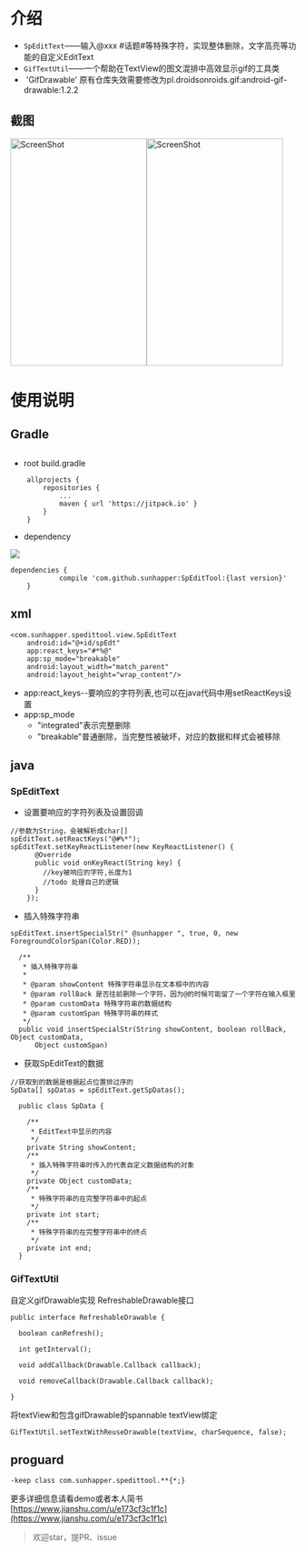 # 介绍

* `SpEditText`——输入@xxx #话题#等特殊字符，实现整体删除，文字高亮等功能的自定义EditText
* `GifTextUtil`——一个帮助在TextView的图文混排中高效显示gif的工具类
*  'GifDrawable' 原有仓库失效需要修改为pl.droidsonroids.gif:android-gif-drawable:1.2.2
## 截图

<img src="artworks/fullSp.gif" width = "240" height = "400" alt="ScreenShot"  /><img src="artworks/emojiSp.gif" width = "240" height = "400" alt="ScreenShot"  />

# 使用说明  

## Gradle

##

* root build.gradle

```
	allprojects {
		repositories {
			...
			maven { url 'https://jitpack.io' }
		}
	}
```
* dependency

[![](https://jitpack.io/v/sunhapper/SpEditTool.svg)](https://jitpack.io/#sunhapper/SpEditTool)
```
dependencies {
	        compile 'com.github.sunhapper:SpEditTool:{last version}'
	}
```

## xml

```
<com.sunhapper.spedittool.view.SpEditText
    android:id="@+id/spEdt"
    app:react_keys="#*%@"
    app:sp_mode="breakable"
    android:layout_width="match_parent"
    android:layout_height="wrap_content"/>
```
* app:react_keys--要响应的字符列表,也可以在java代码中用setReactKeys设置
* app:sp_mode
  * "integrated"表示完整删除
  * "breakable"普通删除，当完整性被破坏，对应的数据和样式会被移除

## java  

### SpEditText

* 设置要响应的字符列表及设置回调
```
//参数为String，会被解析成char[]
spEditText.setReactKeys("@#%*");
spEditText.setKeyReactListener(new KeyReactListener() {
      @Override
      public void onKeyReact(String key) {
        //key被响应的字符,长度为1
        //todo 处理自己的逻辑
      }
    });
```

* 插入特殊字符串
```
spEditText.insertSpecialStr(" @sunhapper ", true, 0, new ForegroundColorSpan(Color.RED));
```

```
  /**
   * 插入特殊字符串
   *
   * @param showContent 特殊字符串显示在文本框中的内容
   * @param rollBack 是否往前删除一个字符，因为@的时候可能留了一个字符在输入框里
   * @param customData 特殊字符串的数据结构
   * @param customSpan 特殊字符串的样式
   */
  public void insertSpecialStr(String showContent, boolean rollBack, Object customData,
      Object customSpan)
```

* 获取SpEditText的数据  

```
//获取到的数据是根据起点位置排过序的
SpData[] spDatas = spEditText.getSpDatas(); 
```

```
  public class SpData {

    /**
     * EditText中显示的内容
     */
    private String showContent;
    /**
     * 插入特殊字符串时传入的代表自定义数据结构的对象
     */
    private Object customData;
    /**
     * 特殊字符串的在完整字符串中的起点
     */
    private int start;
    /**
     * 特殊字符串的在完整字符串中的终点
     */
    private int end;
  }

```

### GifTextUtil
自定义gifDrawable实现 RefreshableDrawable接口
```
public interface RefreshableDrawable {

  boolean canRefresh();

  int getInterval();

  void addCallback(Drawable.Callback callback);

  void removeCallback(Drawable.Callback callback);

}
```

将textView和包含gifDrawable的spannable textView绑定
```
GifTextUtil.setTextWithReuseDrawable(textView, charSequence, false);
```

## proguard

```
-keep class com.sunhapper.spedittool.**{*;}
```

更多详细信息请看demo或者本人简书[https://www.jianshu.com/u/e173cf3c1f1c](https://www.jianshu.com/u/e173cf3c1f1c)
> 欢迎star，提PR、issue
